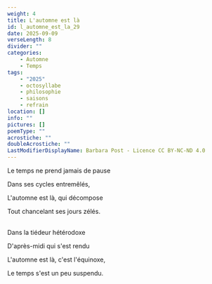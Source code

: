 ```yaml
---
weight: 4
title: L'automne est là
id: l_automne_est_la_29
date: 2025-09-09
verseLength: 8
divider: ""
categories:
    - Automne
    - Temps
tags:
    - "2025"
    - octosyllabe
    - philosophie
    - saisons
    - refrain
location: []
info: ""
pictures: []
poemType: ""
acrostiche: ""
doubleAcrostiche: ""
LastModifierDisplayName: Barbara Post - Licence CC BY-NC-ND 4.0
---
```

Le temps ne prend jamais de pause

Dans ses cycles entremêlés,

L'automne est là, qui décompose

Tout chancelant ses jours zélés.

 \
Dans la tiédeur hétérodoxe

D'après-midi qui s'est rendu

L'automne est là, c'est l'équinoxe,

Le temps s'est un peu suspendu.
